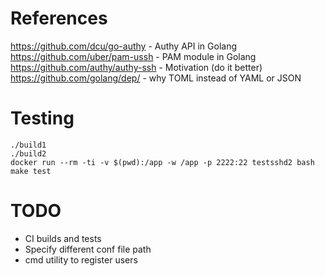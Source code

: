 # References

https://github.com/dcu/go-authy - Authy API in Golang
https://github.com/uber/pam-ussh - PAM module in Golang
https://github.com/authy/authy-ssh - Motivation (do it better)
https://github.com/golang/dep/ - why TOML instead of YAML or JSON

# Testing

```
./build1
./build2
docker run --rm -ti -v $(pwd):/app -w /app -p 2222:22 testsshd2 bash
make test
```

# TODO

* CI builds and tests
* Specify different conf file path
* cmd utility to register users